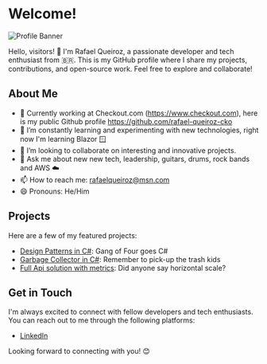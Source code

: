 # Welcome!

![Profile Banner](https://i.ibb.co/TLSbpwx/github-header-image.png)

Hello, visitors! 👋 I'm Rafael Queiroz, a passionate developer and tech enthusiast from 🇧🇷. This is my GitHub profile where I share my projects, contributions, and open-source work. Feel free to explore and collaborate!

## About Me

- 💼 Currently working at Checkout.com (https://www.checkout.com), here is my public Github profile https://github.com/rafael-queiroz-cko
- 🌱 I’m constantly learning and experimenting with new technologies, right now I'm learning Blazor 🪟
- 👯 I’m looking to collaborate on interesting and innovative projects.
- 💬 Ask me about new new tech, leadership, guitars, drums, rock bands and AWS ☁️
- 📫 How to reach me: [rafaelqueiroz@msn.com](mailto:rafaelqueiroz@msn.com)
- 😄 Pronouns: He/Him

## Projects

Here are a few of my featured projects:

- [Design Patterns in C#](https://github.com/rafaelqueiroz89/design_patterns_in_csharp): Gang of Four goes C#
- [Garbage Collector in C#](https://github.com/rafaelqueiroz89/csharp-garbage-collector): Remember to pick-up the trash kids
- [Full Api solution with metrics](https://github.com/rafaelqueiroz89/api-with-metrics-on-docker): Did anyone say horizontal scale?

## Get in Touch

I'm always excited to connect with fellow developers and tech enthusiasts. You can reach out to me through the following platforms:

- [LinkedIn](https://www.linkedin.com/in/rafael-queiroz-643b2818/)

Looking forward to connecting with you! 😊

